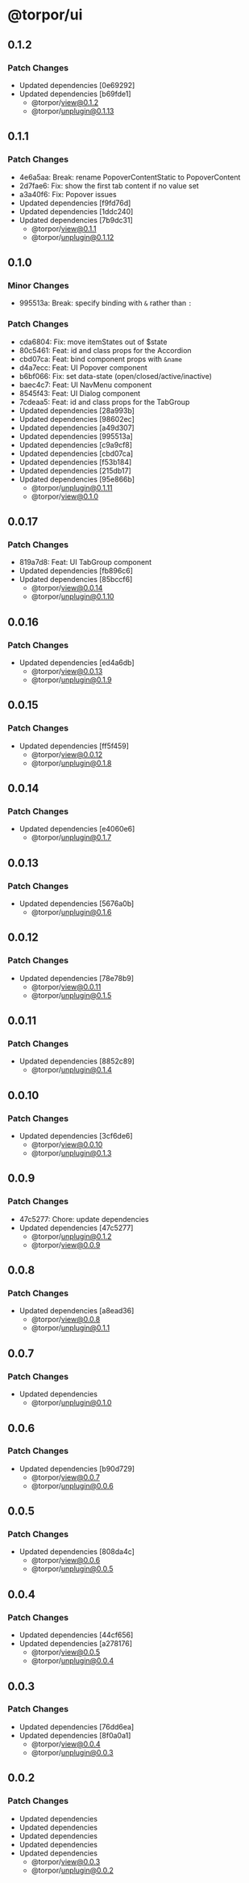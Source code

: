 # @torpor/ui

## 0.1.2

### Patch Changes

- Updated dependencies [0e69292]
- Updated dependencies [b69fde1]
  - @torpor/view@0.1.2
  - @torpor/unplugin@0.1.13

## 0.1.1

### Patch Changes

- 4e6a5aa: Break: rename PopoverContentStatic to PopoverContent
- 2d7fae6: Fix: show the first tab content if no value set
- a3a40f6: Fix: Popover issues
- Updated dependencies [f9fd76d]
- Updated dependencies [1ddc240]
- Updated dependencies [7b9dc31]
  - @torpor/view@0.1.1
  - @torpor/unplugin@0.1.12

## 0.1.0

### Minor Changes

- 995513a: Break: specify binding with `&` rather than `:`

### Patch Changes

- cda6804: Fix: move itemStates out of $state
- 80c5461: Feat: id and class props for the Accordion
- cbd07ca: Feat: bind component props with `&name`
- d4a7ecc: Feat: UI Popover component
- b6bf066: Fix: set data-state (open/closed/active/inactive)
- baec4c7: Feat: UI NavMenu component
- 8545f43: Feat: UI Dialog component
- 7cdeaa5: Feat: id and class props for the TabGroup
- Updated dependencies [28a993b]
- Updated dependencies [98602ec]
- Updated dependencies [a49d307]
- Updated dependencies [995513a]
- Updated dependencies [c9a9cf8]
- Updated dependencies [cbd07ca]
- Updated dependencies [f53b184]
- Updated dependencies [215db17]
- Updated dependencies [95e866b]
  - @torpor/unplugin@0.1.11
  - @torpor/view@0.1.0

## 0.0.17

### Patch Changes

- 819a7d8: Feat: UI TabGroup component
- Updated dependencies [fb896c6]
- Updated dependencies [85bccf6]
  - @torpor/view@0.0.14
  - @torpor/unplugin@0.1.10

## 0.0.16

### Patch Changes

- Updated dependencies [ed4a6db]
  - @torpor/view@0.0.13
  - @torpor/unplugin@0.1.9

## 0.0.15

### Patch Changes

- Updated dependencies [ff5f459]
  - @torpor/view@0.0.12
  - @torpor/unplugin@0.1.8

## 0.0.14

### Patch Changes

- Updated dependencies [e4060e6]
  - @torpor/unplugin@0.1.7

## 0.0.13

### Patch Changes

- Updated dependencies [5676a0b]
  - @torpor/unplugin@0.1.6

## 0.0.12

### Patch Changes

- Updated dependencies [78e78b9]
  - @torpor/view@0.0.11
  - @torpor/unplugin@0.1.5

## 0.0.11

### Patch Changes

- Updated dependencies [8852c89]
  - @torpor/unplugin@0.1.4

## 0.0.10

### Patch Changes

- Updated dependencies [3cf6de6]
  - @torpor/view@0.0.10
  - @torpor/unplugin@0.1.3

## 0.0.9

### Patch Changes

- 47c5277: Chore: update dependencies
- Updated dependencies [47c5277]
  - @torpor/unplugin@0.1.2
  - @torpor/view@0.0.9

## 0.0.8

### Patch Changes

- Updated dependencies [a8ead36]
  - @torpor/view@0.0.8
  - @torpor/unplugin@0.1.1

## 0.0.7

### Patch Changes

- Updated dependencies
  - @torpor/unplugin@0.1.0

## 0.0.6

### Patch Changes

- Updated dependencies [b90d729]
  - @torpor/view@0.0.7
  - @torpor/unplugin@0.0.6

## 0.0.5

### Patch Changes

- Updated dependencies [808da4c]
  - @torpor/view@0.0.6
  - @torpor/unplugin@0.0.5

## 0.0.4

### Patch Changes

- Updated dependencies [44cf656]
- Updated dependencies [a278176]
  - @torpor/view@0.0.5
  - @torpor/unplugin@0.0.4

## 0.0.3

### Patch Changes

- Updated dependencies [76dd6ea]
- Updated dependencies [8f0a0a1]
  - @torpor/view@0.0.4
  - @torpor/unplugin@0.0.3

## 0.0.2

### Patch Changes

- Updated dependencies
- Updated dependencies
- Updated dependencies
- Updated dependencies
- Updated dependencies
  - @torpor/view@0.0.3
  - @torpor/unplugin@0.0.2
